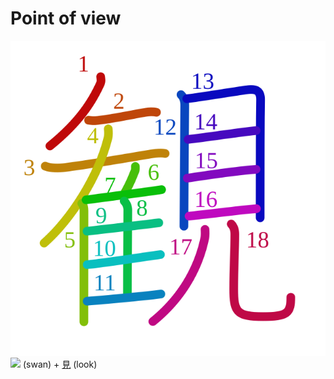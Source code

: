 # Point of view
![89b3](Kanji/kanji-colorize/89b3.svg)
![](http://www.kanjidamage.com/assets/radsmall/swan-c00ffd0d966f84e5ec6c22520608a7f90414b909c9f5b7fd2a9e2a81ad16850e.jpg) (swan) + [見](Kanji/kanji-dict/見.md) (look) 